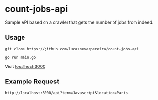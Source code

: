 # count-jobs-api

Sample API based on a crawler that gets the number of jobs from indeed.

## Usage

```
git clone https://github.com/lucasnevespereira/count-jobs-api
```

```
go run main.go
```

Visit [localhost:3000](http://localhost:3000)

## Example Request

```
http://localhost:3000/api?term=Javascript&location=Paris
```
